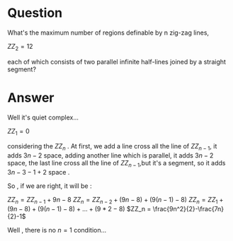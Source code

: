 # Question 

What's the maximum number of regions definable by n zig-zag lines,

$ZZ_2=12$

each of which consists of two parallel infinite half-lines joined by a straight segment?

# Answer

Well it's quiet complex...

$ZZ_1=0$

considering the $ZZ_n$ . At first, we add a line cross all the line of $ZZ_{n-1}$, it adds $3n-2$ space, adding another line which is parallel, it adds $3n-2$ space, the last line cross all the line of $ZZ_{n-1}$,but it's a segment, so it adds $3n-3-1+2$ space .

So , if we are right, it will be :

$ZZ_n = ZZ_{n-1}+9n-8$
$ZZ_n = ZZ_{n-2}+(9n-8)+(9(n-1)-8)$
$ZZ_n = ZZ_{1}+(9n-8)+(9(n-1)-8)+...+(9*2-8)$
$ZZ_n = \frac{9n^2}{2}-\frac{7n}{2}-1$

Well , there is no $n=1$ condition...